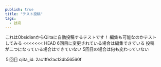 ```yaml
---
publish: true
title: "テスト投稿"
tags:
  - 技術
---
```


これはObsidianからQiitaに自動投稿するテストです！
編集も可能なのかテストしてみる
<<<<<<< HEAD
6回目に変更されている場合は編集できている
投稿が二つになっている場合はできていない
5回目の場合は何も変わっていない

５回目
qiita_id: 2ac1ffe2ac13db56560f

